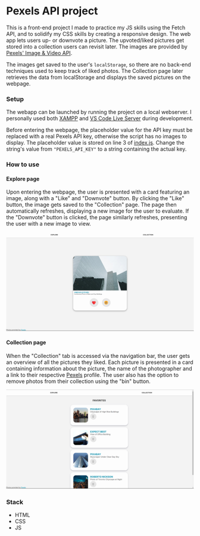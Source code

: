 # Pexels API project
This is a front-end project I made to practice my JS skills using the Fetch API, and to solidify my CSS skills by creating a responsive design. The web app lets users up- or downvote a picture. The upvoted/liked pictures get stored into a collection users can revisit later. The images are provided by [Pexels' Image & Video API](https://www.pexels.com/api/).

The images get saved to the user's `localStorage`, so there are no back-end techniques used to keep track of liked photos. The Collection page later retrieves the data from localStorage and displays the saved pictures on the webpage.

### Setup
The webapp can be launched by running the project on a local webserver. I personally used both [XAMPP](https://www.apachefriends.org/) and [VS Code Live Server](https://ritwickdey.github.io/vscode-live-server/) during development. 

Before entering the webpage, the placeholder value for the API key must be replaced with a real Pexels API key, otherwise the script has no images to display. The placeholder value is stored on line 3 of [index.js](index.js). Change the string's value from `"PEXELS_API_KEY"` to a string containing the actual key.

### How to use
#### Explore page
Upon entering the webpage, the user is presented with a card featuring an image, along with a "Like" and "Downvote" button. By clicking the "Like" button, the image gets saved to the "Collection" page. The page then automatically refreshes, displaying a new image for the user to evaluate. If the "Downvote" button is clicked, the page similarly refreshes, presenting the user with a new image to view.

![Explore page screenshot](/screenshots/explore-page-screenshot.png)

#### Collection page
When the "Collection" tab is accessed via the navigation bar, the user gets an overview of all the pictures they liked. Each picture is presented in a card containing information about the picture, the name of the photographer and a link to their respective [Pexels](https://www.pexels.com/) profile. The user also has the option to remove photos from their collection using the "bin" button. 

![collection page screenshot](/screenshots/collection-page-screenshot.png)


### Stack
- HTML
- CSS
- JS
